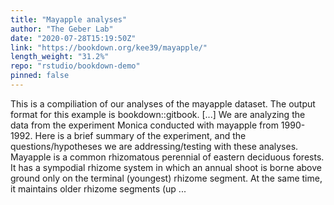 ```yaml
---
title: "Mayapple analyses"
author: "The Geber Lab"
date: "2020-07-28T15:19:50Z"
link: "https://bookdown.org/kee39/mayapple/"
length_weight: "31.2%"
repo: "rstudio/bookdown-demo"
pinned: false
---
```


This is a compiliation of our analyses of the mayapple dataset. The output format for this example is bookdown::gitbook. [...] We are analyzing the data from the experiment Monica conducted with mayapple from 1990-1992. Here is a brief summary of the experiment, and the questions/hypotheses we are addressing/testing with these analyses. Mayapple is a common rhizomatous perennial of eastern deciduous forests. It has a sympodial rhizome system in which an annual shoot is borne above ground only on the terminal (youngest) rhizome segment. At the same time, it maintains older rhizome segments (up  ...
